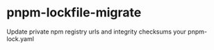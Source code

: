 # pnpm-lockfile-migrate

Update private npm registry urls and integrity checksums your pnpm-lock.yaml


